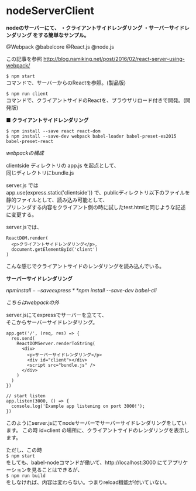 # nodeServerClient

**nodeのサーバーにて、
・クライアントサイドレンダリング
・サーバーサイドレンダリング
をする簡単なサンプル。**

@Webpack
@babelcore
@React.js
@node.js

この記事を参照
http://blog.namiking.net/post/2016/02/react-server-using-webpack/


`$ npm start`  
コマンドで、サーバーからのReactを参照。(製品版)

`$ npm run client`  
コマンドで、クライアントサイドのReactを、ブラウザリロード付きで開発。(開発版)

  
**■ クライアントサイドレンダリング**

`$ npm install --save react react-dom`  
`$ npm install --save-dev webpack babel-loader babel-preset-es2015 babel-preset-react`

*webpackの構成*

clientside ディレクトリの app.js を起点として、  
同じディレクトリにbundle.js

server.js では  
app.use(express.static('clientside'))
で、publicディレクトリ以下のファイルを静的ファイルとして、読み込み可能として、  
プリレンダする内容をクライアント側の時に試したtest.htmlと同じような記述に変更する。  

server.jsでは、  

```
ReactDOM.render(
  <p>クライアントサイドレンダリング</p>,
  document.getElementById('client')
)
```

こんな感じでクライアントサイドのレンダリングを読み込んでいる。  



**サーバーサイドレンダリング**

*$npm install --save express*  
*$npm install --save-dev babel-cli*  

*こちらはwebpackの外*

server.jsにてexpressでサーバーを立てて、  
そこからサーバーサイドレンダリング。

```
app.get('/', (req, res) => {
  res.send(
    ReactDOMServer.renderToString(
      <div>
        <p>サーバーサイドレンダリング</p>
        <div id="client"></div>
        <script src="bundle.js" />
      </div>
    )
  )
})

// start listen
app.listen(3000, () => {
  console.log('Example app listening on port 3000!');
})
```

このようにserver.jsにてnodeサーバーでサーバーサイドレンダリングをしています。
この時 id=client の場所に、クライアントサイドのレンダリングを表示します。


ただし、この時  
`$ npm start`  
をしても、babel-nodeコマンドが働いて、http://localhost:3000 にてアプリケーションを見ることはできるが、  
`$ npm run build`  
をしなければ、内容は変わらない。つまりreload機能が付いていない。
